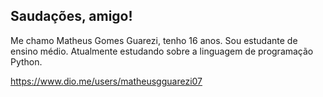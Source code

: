 ## Saudações, amigo!

Me chamo Matheus Gomes Guarezi, tenho 16 anos. Sou estudante de ensino médio. Atualmente estudando sobre a linguagem de programação Python.

https://www.dio.me/users/matheusgguarezi07
